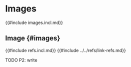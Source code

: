 # Images

{{#include images.incl.md}}

## Image {#images}

{{#include refs.incl.md}}
{{#include ../../refs/link-refs.md}}

<div class="hidden">
TODO P2: write
</div>
